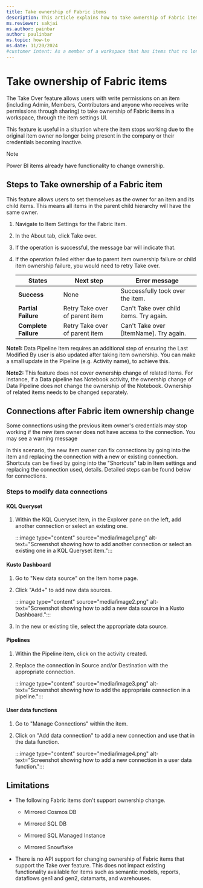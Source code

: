```yaml
---
title: Take ownership of Fabric items
description: This article explains how to take ownership of Fabric items when current owner credentials are no longer valid or accessible.
ms.reviewer: sakjai
ms.author: painbar
author: paulinbar
ms.topic: how-to
ms.date: 11/20/2024
#customer intent: As a member of a workspace that has items that no longer work correctly because the current owner has left the organization, I want to know how to take over ownership of such items and make other changes to get the items working again.
---
```

# Take ownership of Fabric items

The Take Over feature allows users with write permissions on an item (including Admin, Members, Contributors and anyone who receives write permissions through sharing) to take ownership of Fabric items in a workspace, through the item settings UI. 

This feature is useful in a situation where the item stops working due to the original item owner no longer being present in the company or their credentials becoming inactive.

> [!NOTE]
> Power BI items already have functionality to change ownership.

## Steps to Take ownership of a Fabric item

This feature allows users to set themselves as the owner for an item and its child items. This means all items in the parent child hierarchy will have the same owner.

1. Navigate to Item Settings for the Fabric Item. 
1. In the About tab, click Take over.
1. If the operation is successful, the message bar will indicate that.
1. If the operation failed either due to parent item ownership failure or child item ownership failure, you would need to retry Take over. 

   | **States** | **Next step** | **Error message** |
   |---|---|---|
   | **Success** | None | Successfully took over the item. |
   | **Partial Failure** | Retry Take over of parent item | Can't Take over child items. Try again. |
   | **Complete Failure** | Retry Take over of parent item | Can't Take over [ItemName]. Try again. |

**Note1:** Data Pipeline Item requires an additional step of ensuring the Last Modified By user is also updated after taking item ownership. You can make a small update in the Pipeline (e.g. Activity name), to achieve this.<br>

**Note2:** This feature does not cover ownership change of related items. For instance, if a Data pipeline has Notebook activity, the ownership change of Data Pipeline does not change the ownership of the Notebook. Ownership of related items needs to be changed separately.

## Connections after Fabric item ownership change

Some connections using the previous item owner's credentials may stop working if the new item owner does not have access to the connection. You may see a warning message 

In this scenario, the new item owner can fix connections by going into the item and replacing the connection with a new or existing connection. Shortcuts can be fixed by going into the "Shortcuts" tab in Item settings and replacing the connection used, details. Detailed steps can be found below for connections.

### Steps to modify data connections

#### KQL Queryset

1. Within the KQL Queryset item, in the Explorer pane on the left, add another connection or select an existing one.

   :::image type="content" source="media/image1.png" alt-text="Screenshot showing how to add another connection or select an existing one in a KQL Queryset item.":::

#### Kusto Dashboard

1. Go to "New data source" on the Item home page.
1. Click "Add+" to add new data sources.

   :::image type="content" source="media/image2.png" alt-text="Screenshot showing how to add a new data source in a Kusto Dashboard.":::

1. In the new or existing tile, select the appropriate data source.<br>

#### Pipelines

1. Within the Pipeline item, click on the activity created.
1. Replace the connection in Source and/or Destination with the appropriate connection.

   :::image type="content" source="media/image3.png" alt-text="Screenshot showing how to add the appropriate connection in a pipeline.":::

#### User data functions

1. Go to "Manage Connections" within the item.
1. Click on "Add data connection" to add a new connection and use that in the data function.

   :::image type="content" source="media/image4.png" alt-text="Screenshot showing how to add a new connection in a user data function.":::

## Limitations

* The following Fabric items don't support ownership change.

  * Mirrored Cosmos DB

  * Mirrored SQL DB

  * Mirrored SQL Managed Instance

  * Mirrored Snowflake 

* There is no API support for changing ownership of Fabric items that support the Take over feature. This does not impact existing functionality available for items such as semantic models, reports, dataflows gen1 and gen2, datamarts, and warehouses.